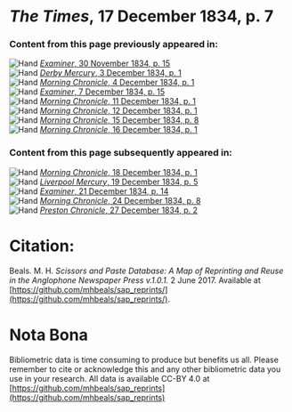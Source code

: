 # *The Times*, 17 December 1834, p. 7  
  
### Content from this page previously appeared in:  
![Hand](http://scissorsandpaste.net/wp-content/uploads/2017/06/smallhandpointer.png) [*Examiner*, 30 November 1834, p. 15](https://mhbeals.github.io/sap_html/Examiner/Examiner-30-November-1834-p-15)  
![Hand](http://scissorsandpaste.net/wp-content/uploads/2017/06/smallhandpointer.png) [*Derby Mercury*, 3 December 1834, p. 1](https://mhbeals.github.io/sap_html/Derby-Mercury/Derby-Mercury-3-December-1834-p-1)  
![Hand](http://scissorsandpaste.net/wp-content/uploads/2017/06/smallhandpointer.png) [*Morning Chronicle*, 4 December 1834, p. 1](https://mhbeals.github.io/sap_html/Morning-Chronicle/Morning-Chronicle-4-December-1834-p-1)  
![Hand](http://scissorsandpaste.net/wp-content/uploads/2017/06/smallhandpointer.png) [*Examiner*, 7 December 1834, p. 15](https://mhbeals.github.io/sap_html/Examiner/Examiner-7-December-1834-p-15)  
![Hand](http://scissorsandpaste.net/wp-content/uploads/2017/06/smallhandpointer.png) [*Morning Chronicle*, 11 December 1834, p. 1](https://mhbeals.github.io/sap_html/Morning-Chronicle/Morning-Chronicle-11-December-1834-p-1)  
![Hand](http://scissorsandpaste.net/wp-content/uploads/2017/06/smallhandpointer.png) [*Morning Chronicle*, 12 December 1834, p. 1](https://mhbeals.github.io/sap_html/Morning-Chronicle/Morning-Chronicle-12-December-1834-p-1)  
![Hand](http://scissorsandpaste.net/wp-content/uploads/2017/06/smallhandpointer.png) [*Morning Chronicle*, 15 December 1834, p. 8](https://mhbeals.github.io/sap_html/Morning-Chronicle/Morning-Chronicle-15-December-1834-p-8)  
![Hand](http://scissorsandpaste.net/wp-content/uploads/2017/06/smallhandpointer.png) [*Morning Chronicle*, 16 December 1834, p. 1](https://mhbeals.github.io/sap_html/Morning-Chronicle/Morning-Chronicle-16-December-1834-p-1)  
  
### Content from this page subsequently appeared in:  
![Hand](http://scissorsandpaste.net/wp-content/uploads/2017/06/smallhandpointer.png) [*Morning Chronicle*, 18 December 1834, p. 1](https://mhbeals.github.io/sap_html/Morning-Chronicle/Morning-Chronicle-18-December-1834-p-1)  
![Hand](http://scissorsandpaste.net/wp-content/uploads/2017/06/smallhandpointer.png) [*Liverpool Mercury*, 19 December 1834, p. 5](https://mhbeals.github.io/sap_html/Liverpool-Mercury/Liverpool-Mercury-19-December-1834-p-5)  
![Hand](http://scissorsandpaste.net/wp-content/uploads/2017/06/smallhandpointer.png) [*Examiner*, 21 December 1834, p. 14](https://mhbeals.github.io/sap_html/Examiner/Examiner-21-December-1834-p-14)  
![Hand](http://scissorsandpaste.net/wp-content/uploads/2017/06/smallhandpointer.png) [*Morning Chronicle*, 24 December 1834, p. 8](https://mhbeals.github.io/sap_html/Morning-Chronicle/Morning-Chronicle-24-December-1834-p-8)  
![Hand](http://scissorsandpaste.net/wp-content/uploads/2017/06/smallhandpointer.png) [*Preston Chronicle*, 27 December 1834, p. 2](https://mhbeals.github.io/sap_html/Preston-Chronicle/Preston-Chronicle-27-December-1834-p-2)  


# Citation: 

Beals. M. H. *Scissors and Paste Database: A Map of Reprinting and Reuse in the Anglophone Newspaper Press v.1.0.1.* 2 June 2017. Available at [https://github.com/mhbeals/sap_reprints/](https://github.com/mhbeals/sap_reprints/). 

# Nota Bona

Bibliometric data is time consuming to produce but benefits us all. Please remember to cite or acknowledge this and any other bibliometric data you use in your research. All data is available CC-BY 4.0 at [https://github.com/mhbeals/sap_reprints](https://github.com/mhbeals/sap_reprints)